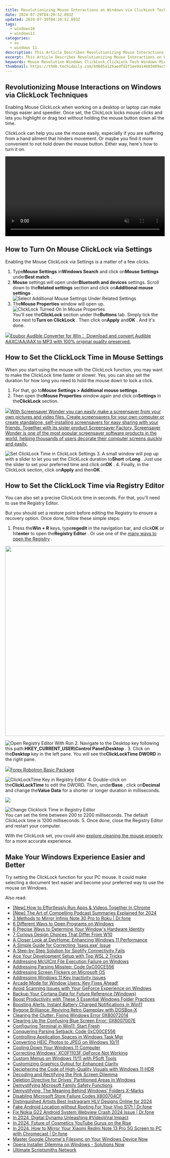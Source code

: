 ```yaml
---
title: Revolutionizing Mouse Interactions on Windows via ClickLock Techniques
date: 2024-07-29T04:20:52.893Z
updated: 2024-07-30T04:20:52.893Z
tags:
  - windows10
  - windows11
categories:
  - os
  - windows 11
description: This Article Describes Revolutionizing Mouse Interactions on Windows via ClickLock Techniques
excerpt: This Article Describes Revolutionizing Mouse Interactions on Windows via ClickLock Techniques
keywords: Mouse Revolution Windows ClickLock,ClickLock Tech Windows Mice,Enhanced Mouse Tech ClickLock,ClickLock Interaction Methods,Window Mouse ClickLock Innovation,ClickLock Mouse Usage Improvement,Optimized Mouse ClickLock Windows
thumbnail: https://thmb.techidaily.com/b9b05a126aedfd2f1ee9a14603409ac5ab4c281ddb514708f183215c5384ae47.jpg
---
```


## Revolutionizing Mouse Interactions on Windows via ClickLock Techniques

 Enabling Mouse ClickLock when working on a desktop or laptop can make things easier and speedier. Once set, the ClickLock locks mouse clicks and lets you highlight or drag text without holding the mouse button down all the time.

 ClickLock can help you use the mouse easily, especially if you are suffering from a hand ailment that hinders movement. Or maybe you find it more convenient to not hold down the mouse button. Either way, here's how to turn it on.

<!-- affiliate ads begin -->
<a href="https://secure.2checkout.com/order/checkout.php?PRODS=36506229&QTY=1&AFFILIATE=108875&CART=1"><video width="100%" height="" class="rounded-t-md shadow-lg relative z-20" controls="" autoplay="" loop="" muted="" playsinline="" webkit-playinginline="">
<source type="video/mp4" src="https://aidaform.com/images/videos/aidaform-welcome-site.mp4"><source type="video/webm" src="https://aidaform.com/images/videos/aidaform-welcome-site.webm"></video></a>
<!-- affiliate ads end -->
## How to Turn On Mouse ClickLock via Settings

 Enabling the Mouse ClickLock via Settings is a matter of a few clicks.

1. Type**Mouse Settings** in**Windows Search** and click on**Mouse Settings** under**Best match** .
2. **Mouse** settings will open under**Bluetooth and devices** settings. Scroll down to the**Related settings** section and click on**Additional mouse settings** .  
![Select Additional Mouse Settings Under Related Settings](https://static1.makeuseofimages.com/wordpress/wp-content/uploads/2023/03/select-additional-mouse-settings.jpg)
3. The**Mouse Properties** window will open up.  
![ClickLock Turned On In Mouse Properties](https://static1.makeuseofimages.com/wordpress/wp-content/uploads/2023/03/turn-on-clicklock.jpg)  
 You'll see the**ClickLock** section under the**Buttons** tab. Simply tick the box next to**Turn on ClickLock** . Then click on**Apply** and**OK** . And it's done.

<!-- affiliate ads begin -->
<a href="https://secure.2checkout.com/order/checkout.php?PRODS=4708689&QTY=1&AFFILIATE=108875&CART=1"><img src="https://www.epubor.com/images/uppic/audible-converter-interface.png" border="0">Epubor Audible Converter for Win： Download and convert Audible AAXC/AA/AAX to MP3 with 100% original quality preserved.</a>
<!-- affiliate ads end -->
## How to Set the ClickLock Time in Mouse Settings

 When you start using the mouse with the ClickLock function, you may want to make the ClickLock time faster or slower. Yes, you can also set the duration for how long you need to hold the mouse down to lock a click.

1. For that, go to**Mouse Settings > Additional mouse settings** .
2. Then open the**Mouse Properties** window again and click on**Settings** in the**ClickLock** section.  
<!-- affiliate ads begin -->
<a href="https://secure.2checkout.com/order/checkout.php?PRODS=195080&QTY=1&AFFILIATE=108875&CART=1"><img src="https://www.blumentals.net/scrwonder/images/screensaver-software.png" border="0">With Screensaver Wonder you can easily make a screensaver from your own pictures and video files. Create screensavers for your own computer or create standalone, self-installing screensavers for easy sharing with your friends. Together with its sister product Screensaver Factory, Screensaver Wonder is one of the most popular screensaver software products in the world, helping thousands of users decorate their computer screens quickly and easily.</a>
<!-- affiliate ads end -->
![Set ClickLock Time in ClickLock Settings](https://static1.makeuseofimages.com/wordpress/wp-content/uploads/2023/03/set-clicklock-time.jpg)
3. A small window will pop up with a slider to let you set the ClickLock duration to**Short** or**Long** . Just use the slider to set your preferred time and click on**OK** .
4. Finally, in the ClickLock section, click on**Apply** and then**OK** .

## How to Set the ClickLock Time via Registry Editor

 You can also set a precise ClickLock time in seconds. For that, you'll need to use the Registry Editor.

 But you should set a restore point before editing the Registry to ensure a recovery option. Once done, follow these simple steps:

1. Press the**Win + R** keys, type**regedit** in the navigation bar, and click**OK** or hit**enter** to open the**Registry Editor** . Or use one of the [many ways to open the Registry](https://www.makeuseof.com/windows-11-open-registry-editor/) .  
<!-- affiliate ads begin -->
<a href="https://appsumo.8odi.net/c/5597632/2082529/7443" target="_top" id="2082529"><img src="//a.impactradius-go.com/display-ad/7443-2082529" border="0" alt="" width="1200" height="600"/></a><img height="0" width="0" src="https://appsumo.8odi.net/i/5597632/2082529/7443" style="position:absolute;visibility:hidden;" border="0" />
<!-- affiliate ads end -->
![Open Registry Editor With Run](https://static1.makeuseofimages.com/wordpress/wp-content/uploads/2023/03/open-registry-editor-via-run-1.jpg)
2. Navigate to the Desktop key following this path:**HKEY\_CURRENT\_USER\\Control Panel\\Desktop** .
3. Click on the**Desktop** key in the left pane. You will see the**ClickLockTime DWORD** in the right pane.  
<!-- affiliate ads begin -->
<a href="https://secure.2checkout.com/order/checkout.php?PRODS=4726960&QTY=1&AFFILIATE=108875&CART=1"><img src="https://secure.avangate.com/images/merchant/5f4f7141b65a730b4efb0e0d51f63e94/products/forexrobotronbox.gif" border="0">Forex Robotron Basic Package</a>
<!-- affiliate ads end -->
![ClickLockTime Key in Registry Editor](https://static1.makeuseofimages.com/wordpress/wp-content/uploads/2023/03/clicklock-time-key-in-registry-editor.jpg)
4. Double-click on the**ClickLockTime** to edit the DWORD. Then, under**Base** , click on**Decimal** and change the**Value Data** for a shorter or longer duration in milliseconds.  
<!-- affiliate ads begin -->
<a href="https://shop.manycam.com/order/checkout.php?PRODS=17728032&QTY=1&AFFILIATE=108875&CART=1"><img src="https://secure.avangate.com/images/merchant/8230bea7d54bcdf99cdfe85cb07313d5/mcaffbanner920x120.png" border="0"></a>
<!-- affiliate ads end -->
![Change Clicklock Time in Registry Editor](https://static1.makeuseofimages.com/wordpress/wp-content/uploads/2023/03/change-clicklock-time-in-registry-editor.jpg)  
 You can set the time between 200 to 2200 milliseconds. The default ClickLock time is 1200 milliseconds.
5. Once done, close the Registry Editor and restart your computer.

 With the ClickLock set, you could also [explore cleaning the mouse properly](https://www.makeuseof.com/how-clean-your-dirty-mouse/) for a more accurate experience.

## Make Your Windows Experience Easier and Better

 Try setting the ClickLock function for your PC mouse. It could make selecting a document text easier and become your preferred way to use the mouse on Windows.


<ins class="adsbygoogle"
     style="display:block"
     data-ad-format="autorelaxed"
     data-ad-client="ca-pub-7571918770474297"
     data-ad-slot="1223367746"></ins>



<ins class="adsbygoogle"
     style="display:block"
     data-ad-client="ca-pub-7571918770474297"
     data-ad-slot="8358498916"
     data-ad-format="auto"
     data-full-width-responsive="true"></ins>





<span class="atpl-alsoreadstyle">Also read:</span>
<div><ul>
<li><a href="https://some-knowledge.techidaily.com/new-how-to-effortlessly-run-apps-and-videos-together-in-chrome/"><u>[New] How to Effortlessly Run Apps & Videos Together In Chrome</u></a></li>
<li><a href="https://fox-hovers.techidaily.com/new-the-art-of-compelling-podcast-summaries-explained-for-2024/"><u>[New] The Art of Compelling Podcast Summaries Explained for 2024</u></a></li>
<li><a href="https://screen-mirror.techidaily.com/3-methods-to-mirror-infinix-note-30-pro-to-roku-drfone-by-drfone-android/"><u>3 Methods to Mirror Infinix Note 30 Pro to Roku | Dr.fone</u></a></li>
<li><a href="https://windows11.techidaily.com/6-different-ways-to-open-programs-on-windows/"><u>6 Different Ways to Open Programs on Windows</u></a></li>
<li><a href="https://windows11.techidaily.com/6-precise-ways-to-determine-your-windows-hardware-identity/"><u>6 Precise Ways to Determine Your Window's Hardware Identity</u></a></li>
<li><a href="https://windows11.techidaily.com/7-curious-design-choices-that-differ-from-w10/"><u>7 Curious Design Choices That Differ From W10</u></a></li>
<li><a href="https://windows11.techidaily.com/a-closer-look-at-devhome-enhancing-windows-11-performance/"><u>A Closer Look at DevHome: Enhancing Windows 11 Performance</u></a></li>
<li><a href="https://windows11.techidaily.com/a-simple-guide-for-correcting-lsassexe-issue/"><u>A Simple Guide for Correcting 'lsass.exe' Issue</u></a></li>
<li><a href="https://windows11.techidaily.com/a-step-by-step-solution-for-spotify-connectivity-fails/"><u>A Step-by-Step Solution for Spotify Connectivity Fails</u></a></li>
<li><a href="https://windows11.techidaily.com/ace-your-development-setup-with-top-wsl-2-tricks/"><u>Ace Your Development Setup with Top WSL 2 Tricks</u></a></li>
<li><a href="https://windows11.techidaily.com/addressing-mcuicnt-file-execution-failure-on-windows/"><u>Addressing McUICnt File Execution Failure on Windows</u></a></li>
<li><a href="https://windows11.techidaily.com/addressing-parsing-misstep-code-0xc00ce556/"><u>Addressing Parsing Misstep: Code 0xC00CE556</u></a></li>
<li><a href="https://windows11.techidaily.com/addressing-screen-flickers-on-microsoft-os/"><u>Addressing Screen Flickers on Microsoft OS</u></a></li>
<li><a href="https://windows11.techidaily.com/addressing-windows-11-key-inactivity-issues/"><u>Addressing Windows 11 Key Inactivity Issues</u></a></li>
<li><a href="https://windows11.techidaily.com/arcade-mode-for-window-users-key-fixes-ahead/"><u>Arcade Mode for Window Users: Key Fixes Ahead!</u></a></li>
<li><a href="https://windows11.techidaily.com/avoid-scanning-issues-with-your-geforce-experience-on-windows/"><u>Avoid Scanning Issues with Your GeForce Experience on Windows</u></a></li>
<li><a href="https://windows11.techidaily.com/backup-your-cortana-data-for-future-reference-windows/"><u>Backup Your Cortana Data for Future Reference (Windows)</u></a></li>
<li><a href="https://windows11.techidaily.com/boost-productivity-with-these-5-essential-windows-folder-practices/"><u>Boost Productivity with These 5 Essential Windows Folder Practices</u></a></li>
<li><a href="https://windows11.techidaily.com/boosting-alerts-instant-battery-charged-notifications-in-win11/"><u>Boosting Alerts: Instant Battery Charged Notifications in Win11</u></a></li>
<li><a href="https://windows11.techidaily.com/bygone-brilliance-reviving-retro-gameplay-with-dosbox-x/"><u>Bygone Brilliance: Reviving Retro Gameplay with DOSBox-X</u></a></li>
<li><a href="https://windows11.techidaily.com/clearing-the-clutter-fixing-windows-error-0x80072014/"><u>Clearing the Clutter: Fixing Windows Error 0X80072014</u></a></li>
<li><a href="https://windows11.techidaily.com/clearing-up-the-confusing-blue-screen-error-0x8007007e/"><u>Clearing Up the Confusing Blue Screen Error: 0X8007007E</u></a></li>
<li><a href="https://windows11.techidaily.com/configuring-terminal-in-win11-start-fresh/"><u>Configuring Terminal in Win11: Start Fresh</u></a></li>
<li><a href="https://windows11.techidaily.com/conquering-parsing-setback-code-0xc00ce556/"><u>Conquering Parsing Setback: Code 0xC00CE556</u></a></li>
<li><a href="https://windows11.techidaily.com/controlling-application-spaces-in-windows-task-mgr/"><u>Controlling Application Spaces in Windows Task Mgr</u></a></li>
<li><a href="https://windows11.techidaily.com/converting-heic-photos-to-jpeg-on-windows-1011/"><u>Converting HEIC Photos to JPEG on Windows 10/11</u></a></li>
<li><a href="https://windows11.techidaily.com/cooling-down-your-windows-11-computer/"><u>Cooling Down Your Windows 11 Computer</u></a></li>
<li><a href="https://windows11.techidaily.com/correcting-windows-xc0f1103f-geforce-not-working/"><u>Correcting Windows' XC0F1103F GeForce Not Working</u></a></li>
<li><a href="https://windows11.techidaily.com/custom-menus-on-windows-1111-with-psoft-tools/"><u>Custom Menus on Windows 11/11 with PSoft Tools</u></a></li>
<li><a href="https://windows11.techidaily.com/customizing-graphics-output-for-enhanced-clarity/"><u>Customizing Graphics Output for Enhanced Clarity</u></a></li>
<li><a href="https://windows11.techidaily.com/deciphering-the-code-of-high-quality-visuals-with-windows-11-hdr/"><u>Deciphering the Code of High-Quality Visuals with Windows 11 HDR</u></a></li>
<li><a href="https://windows11.techidaily.com/decoding-and-rectifying-the-pink-screen-dilemma/"><u>Decoding and Rectifying the Pink Screen Dilemma</u></a></li>
<li><a href="https://windows11.techidaily.com/deletion-directive-for-drives-partitioned-areas-in-windows/"><u>Deletion Directive for Drives' Partitioned Areas in Windows</u></a></li>
<li><a href="https://windows11.techidaily.com/demystifying-microsoft-family-safety-functions/"><u>Demystifying Microsoft Family Safety Functions</u></a></li>
<li><a href="https://windows11.techidaily.com/demystifying-the-meaning-behind-windows-folders-x-marks/"><u>Demystifying: The Meaning Behind Windows' Folders X-Marks</u></a></li>
<li><a href="https://windows11.techidaily.com/disabling-microsoft-store-failure-codes-x800704cf/"><u>Disabling Microsoft Store Failure Codes X800704CF</u></a></li>
<li><a href="https://instagram-clips.techidaily.com/distinguished-artists-best-instragram-hlv-designs-online-for-2024/"><u>Distinguished Artists  Best Instragram HLV Designs Online for 2024</u></a></li>
<li><a href="https://android-location.techidaily.com/fake-android-location-without-rooting-for-your-vivo-s17t-drfone-by-drfone-virtual/"><u>Fake Android Location without Rooting For Your Vivo S17t | Dr.fone</u></a></li>
<li><a href="https://howto.techidaily.com/fix-nokia-g22-android-system-webview-crash-2024-issue-drfone-by-drfone-fix-android-problems-fix-android-problems/"><u>Fix Nokia G22 Android System Webview Crash 2024 Issue | Dr.fone</u></a></li>
<li><a href="https://twitter-videos.techidaily.com/in-2024-digital-dynamo-unleashing-videoviral-impact/"><u>In 2024, Digital Dynamo  Unleashing #VideoViral Impact</u></a></li>
<li><a href="https://youtube-help.techidaily.com/in-2024-future-of-cosmetics-youtube-gurus-on-the-rise/"><u>In 2024, Future of Cosmetics  YouTube Gurus on the Rise</u></a></li>
<li><a href="https://screen-mirror.techidaily.com/in-2024-how-to-mirror-your-xiaomi-redmi-note-13-pro-5g-screen-to-pc-with-chromecast-drfone-by-drfone-android/"><u>In 2024, How to Mirror Your Xiaomi Redmi Note 13 Pro 5G Screen to PC with Chromecast | Dr.fone</u></a></li>
<li><a href="https://windows11.techidaily.com/1719265109241-master-google-chromes-filesync-on-your-windows-device-now/"><u>Master Google Chrome's Filesync on Your Windows Device Now</u></a></li>
<li><a href="https://windows11.techidaily.com/1719355454943-opera-installer-dilemma-on-windows-solutions-now/"><u>Opera Installer Dilemma on Windows - Solutions Now</u></a></li>
<li><a href="https://extra-hints.techidaily.com/ultimate-scriptsmiths-network/"><u>Ultimate Scriptsmiths Network</u></a></li>
</ul></div>
